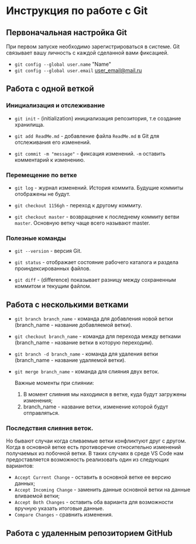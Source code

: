 # **Инструкция по работе с Git**

## **Первоначальная настройка Git**

При первом запуске необходимо зарегистрироваться в системе. Git связывает вашу личность с каждой сделанной вами фиксацией. 

* `git config --global user.name` "Name"
* `git config --global user.email` user_email@mail.ru

## **Работа с одной веткой**

### Инициализация и отслеживание 

* `git init` - (initialization) инициализация репозитория, т.е создание хранилища.

* `git add ReadMe.md` - добавление файла `ReadMe.md` в Git для отслеживания его изменений.

* `git commit -m "message"` - фиксация изменений. `-m`  оставить комментарий к изменению.

### Перемещение по ветке

* `git log` - журнал изменений. История коммита. Будущие коммиты отображены не будут.

* `git checkout 1156gh`  - переход к другому коммиту.

* `git checkout master`  - возвращение к последнему коммиту ветви `master`. Основную ветку чаще всего называют master.

### Полезные команды

* `git --version`  - версия Git.

* `git status`  - отображает состояние рабочего каталога и раздела проиндексированных файлов.

* `git diff`  - (difference) показывает разницу между сохраненным коммитом и текущим файлом.

## **Работа с несколькими ветками**

* `git branch branch_name` - команда для добавления новой ветки (branch_name - название добавляемой ветки).

* `git checkout branch_name` - команда для перехода между ветками (branch_name - название ветки в которую переходим).
  
* `git branch -d branch_name` - команда для удаления ветки (branch_name - название удаляемой ветки).

* `git merge branch_name` - команда для слияния двух веток.

  Важные моменты при слиянии:
  1. В момент слияния мы находимся в ветке, куда будут загружены изменения;
  2. branch_name - название ветки, изменение которой будут отправляться.

### Последствия слияния веток.

Но бывают случаи когда сливаемые ветки конфликтуют друг с другом. Когда в основной ветке есть противоречие относительно изменений получаемых из побочной ветки. В таких случаях в среде VS Code нам предоставляется возможность реализовать один из следующих вариантов:
* `Accept Current Change` - оставить в основной ветке ее версию данных;
* `Accept Incoming Change` - заменить данные основной ветки на данные вливаемой ветки;
* `Accept Both Changes` - оставить оба варианта для возможности вручную указать итоговые данные.
* `Compare Changes` - сравнить изменения.

## **Работа с удаленным репозиторием GitHub**